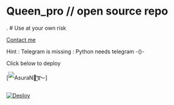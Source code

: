 # Queen_pro // open source repo

. # Use at your own risk

 [Contact me](https://t.me/Danger_of_telegram ) 


 Hint : Telegram is missing 
       : Python needs telegram -()- 

 Click below to deploy

 [![ AsuraN᭄͜͡࿐ ]( https://telegra.ph/file/b0db36b7d7e577f9aabef.jpg )] 


 [![Deploy](https://www.herokucdn.com/deploy/button.svg)](https://heroku.com/deploy?template=https://github.com/dangeroftelegram/Queen_pro)
